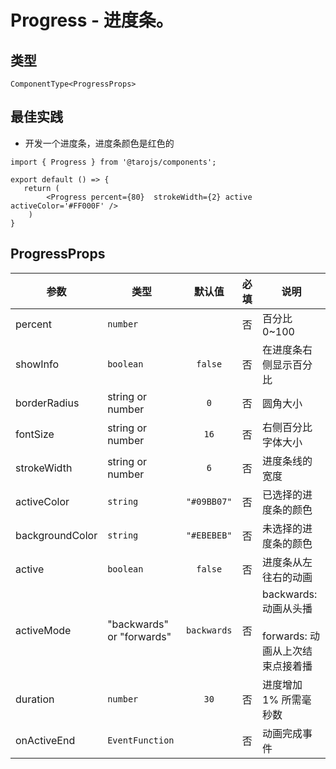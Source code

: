 # Progress - 进度条。

## 类型
```tsx
ComponentType<ProgressProps>
```

## 最佳实践
- 开发一个进度条，进度条颜色是红色的

```render
import { Progress } from '@tarojs/components';

export default () => {
   return (
        <Progress percent={80}  strokeWidth={2} active activeColor='#FF000F' />
    )
}
```

## ProgressProps

| 参数 | 类型 | 默认值 | 必填 | 说明 |
| --- | --- | :---: | :---: | --- |
| percent | `number` |  | 否 | 百分比 0~100 |
| showInfo | `boolean` | `false` | 否 | 在进度条右侧显示百分比 |
| borderRadius | string or number | `0` | 否 | 圆角大小 |
| fontSize | string or number | `16` | 否 | 右侧百分比字体大小 |
| strokeWidth | string or number | `6` | 否 | 进度条线的宽度 |
| activeColor | `string` | `"#09BB07"` | 否 | 已选择的进度条的颜色 |
| backgroundColor | `string` | `"#EBEBEB"` | 否 | 未选择的进度条的颜色 |
| active | `boolean` | `false` | 否 | 进度条从左往右的动画 |
| activeMode | "backwards" or "forwards" | `backwards` | 否 | backwards: 动画从头播<br /><br />forwards: 动画从上次结束点接着播 |
| duration | `number` | `30` | 否 | 进度增加 1% 所需毫秒数 |
| onActiveEnd | `EventFunction` |  | 否 | 动画完成事件 |

